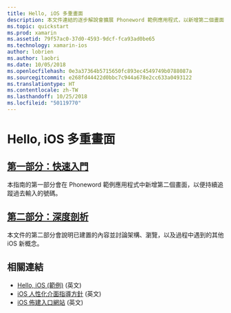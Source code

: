 ```yaml
---
title: Hello, iOS 多重畫面
description: 本文件連結的逐步解說會擴展 Phoneword 範例應用程式，以新增第二個畫面。 此逐步解說會探討模型-檢視-控制器設計模式、iOS 巡覽，以及其他核心 iOS 開發概念。
ms.topic: quickstart
ms.prod: xamarin
ms.assetid: 79f57ac0-37d0-4593-9dcf-fca93ad0be65
ms.technology: xamarin-ios
author: lobrien
ms.author: laobri
ms.date: 10/05/2018
ms.openlocfilehash: 0e3a37364b5715650fc893ec4549749b0788087a
ms.sourcegitcommit: e268fd44422d0bbc7c944a678e2cc633a0493122
ms.translationtype: HT
ms.contentlocale: zh-TW
ms.lasthandoff: 10/25/2018
ms.locfileid: "50119770"
---
```

# <a name="hello-ios-multiscreen"></a>Hello, iOS 多重畫面

## <a name="part-1-quickstartiosget-startedhello-ios-multiscreenhello-ios-multiscreen-quickstartmd"></a>[第一部分：快速入門](~/ios/get-started/hello-ios-multiscreen/hello-ios-multiscreen-quickstart.md)

本指南的第一部分會在 Phoneword 範例應用程式中新增第二個畫面，以便持續追蹤過去輸入的號碼。

## <a name="part-2-deep-diveiosget-startedhello-ios-multiscreenhello-ios-multiscreen-deepdivemd"></a>[第二部分：深度剖析](~/ios/get-started/hello-ios-multiscreen/hello-ios-multiscreen-deepdive.md)

本文件的第二部分會說明已建置的內容並討論架構、瀏覽，以及過程中遇到的其他 iOS 新概念。

## <a name="related-links"></a>相關連結

- [Hello, iOS (範例)](https://developer.xamarin.com/samples/monotouch/Hello_iOS/) \(英文\)
- [iOS 人性化介面指導方針](http://developer.apple.com/library/ios/#documentation/UserExperience/Conceptual/MobileHIG/Introduction/Introduction.html) \(英文\)
- [iOS 佈建入口網站](https://developer.apple.com/ios/manage/overview/index.action) \(英文\)
